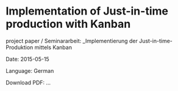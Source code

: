 Implementation of Just-in-time production with Kanban
=====================================================

project paper / Seminararbeit: _Implementierung der Just-in-time-Produktion mittels Kanban

Date: 2015-05-15

Language: German

Download PDF: ...

